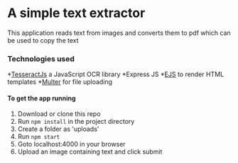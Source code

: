 # A simple text extractor 
This application reads text from images and converts them to pdf which can be used to copy the text

### Technologies used
*[TesseractJs](https://tesseract.projectnaptha.com/) a JavaScript OCR library
*Express JS
*[EJS](https://ejs.co/) to render HTML templates
*[Multer](https://www.npmjs.com/package/multer) for file uploading

#### To get the app running

1. Download or clone this repo
2. Run `npm install` in the project directory
3. Create a folder as 'uploads'
4. Run `npm start`
5. Goto localhost:4000 in your browser
6. Upload an image containing text and click submit
